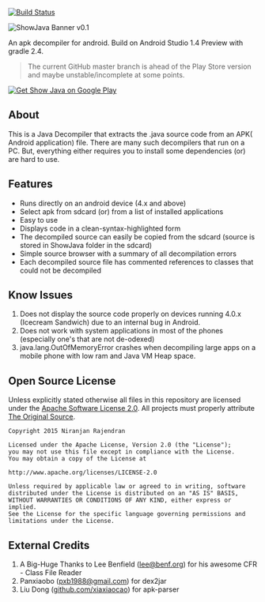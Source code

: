 [![Build Status](https://travis-ci.org/niranjan94/show-java.svg?branch=master)](https://travis-ci.org/niranjan94/show-java)

![ShowJava Banner v0.1](https://raw.githubusercontent.com/niranjan94/show-java/master/banner.png)

An apk decompiler for android. Build on Android Studio 1.4 Preview with gradle 2.4.

> The current GitHub master branch is ahead of the Play Store version and maybe unstable/incomplete at some points.

[![Get Show Java on Google Play](https://developer.android.com/images/brand/en_generic_rgb_wo_45.png)](https://play.google.com/store/apps/details?id=com.njlabs.showjava "Get Show Java on Google Play")

## About ##
This is a Java Decompiler that extracts the .java source code from an APK( Android application) file. There are many such decompilers that run on a PC. But, everything either requires you to install some dependencies (or) are hard to use. 

## Features ##

- Runs directly on an android device (4.x and above)
- Select apk from sdcard (or) from a list of installed applications
- Easy to use
- Displays code in a clean-syntax-highlighted form
- The decompiled source can easily be copied from the sdcard (source is stored in ShowJava folder in the sdcard)
- Simple source browser with a summary of all decompilation errors
- Each decompiled source file has commented references to classes that could not be decompiled

## Know Issues ##
1. Does not display the source code properly on devices running 4.0.x (Icecream Sandwich) due to an internal bug in Android.
1. Does not work with system applications in most of the phones (especially one's that are not de-odexed)
1. java.lang.OutOfMemoryError crashes when decompiling large apps on a mobile phone with low ram and Java VM Heap space.

## Open Source License ##

Unless explicitly stated otherwise all files in this repository are licensed under the [Apache Software License 2.0](http://www.apache.org/licenses/LICENSE-2.0.html). All projects must properly attribute [The Original Source](https://github.com/niranjan94/show-java).
    
    Copyright 2015 Niranjan Rajendran
    
    Licensed under the Apache License, Version 2.0 (the "License");
    you may not use this file except in compliance with the License.
    You may obtain a copy of the License at
    
    http://www.apache.org/licenses/LICENSE-2.0
    
    Unless required by applicable law or agreed to in writing, software
    distributed under the License is distributed on an "AS IS" BASIS,
    WITHOUT WARRANTIES OR CONDITIONS OF ANY KIND, either express or implied.
    See the License for the specific language governing permissions and
    limitations under the License.

## External Credits ##

1. A Big-Huge Thanks to Lee Benfield ([lee@benf.org](mailto:lee@benf.org)) for his awesome CFR - Class File Reader
2. Panxiaobo ([pxb1988@gmail.com](mailto:pxb1988@gmail.com)) for dex2jar
3. Liu Dong ([github.com/xiaxiaocao](https://github.com/xiaxiaocao)) for apk-parser